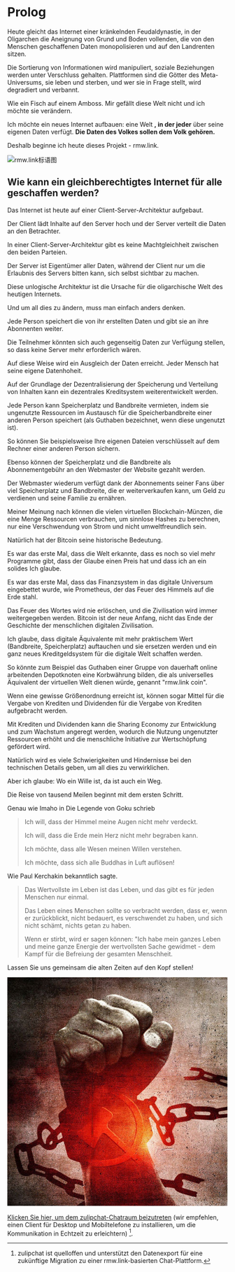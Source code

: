 # Prolog

Heute gleicht das Internet einer kränkelnden Feudaldynastie, in der Oligarchen die Aneignung von Grund und Boden vollenden, die von den Menschen geschaffenen Daten monopolisieren und auf den Landrenten sitzen.

Die Sortierung von Informationen wird manipuliert, soziale Beziehungen werden unter Verschluss gehalten. Plattformen sind die Götter des Meta-Universums, sie leben und sterben, und wer sie in Frage stellt, wird degradiert und verbannt.

Wie ein Fisch auf einem Amboss. Mir gefällt diese Welt nicht und ich möchte sie verändern.

Ich möchte ein neues Internet aufbauen: eine Welt **, in der jeder** über seine eigenen Daten verfügt. **Die Daten des Volkes sollen dem Volk gehören.**

Deshalb beginne ich heute dieses Projekt - rmw.link.

![rmw.link标语图](/slogan.svg)

## Wie kann ein gleichberechtigtes Internet für alle geschaffen werden?

Das Internet ist heute auf einer Client-Server-Architektur aufgebaut.

Der Client lädt Inhalte auf den Server hoch und der Server verteilt die Daten an den Betrachter.

In einer Client-Server-Architektur gibt es keine Machtgleichheit zwischen den beiden Parteien.

Der Server ist Eigentümer aller Daten, während der Client nur um die Erlaubnis des Servers bitten kann, sich selbst sichtbar zu machen.

Diese unlogische Architektur ist die Ursache für die oligarchische Welt des heutigen Internets.

Und um all dies zu ändern, muss man einfach anders denken.

Jede Person speichert die von ihr erstellten Daten und gibt sie an ihre Abonnenten weiter.

Die Teilnehmer könnten sich auch gegenseitig Daten zur Verfügung stellen, so dass keine Server mehr erforderlich wären.

Auf diese Weise wird ein Ausgleich der Daten erreicht. Jeder Mensch hat seine eigene Datenhoheit.

Auf der Grundlage der Dezentralisierung der Speicherung und Verteilung von Inhalten kann ein dezentrales Kreditsystem weiterentwickelt werden.

Jede Person kann Speicherplatz und Bandbreite vermieten, indem sie ungenutzte Ressourcen im Austausch für die Speicherbandbreite einer anderen Person speichert (als Guthaben bezeichnet, wenn diese ungenutzt ist).

So können Sie beispielsweise Ihre eigenen Dateien verschlüsselt auf dem Rechner einer anderen Person sichern.

Ebenso können der Speicherplatz und die Bandbreite als Abonnementgebühr an den Webmaster der Website gezahlt werden.

Der Webmaster wiederum verfügt dank der Abonnements seiner Fans über viel Speicherplatz und Bandbreite, die er weiterverkaufen kann, um Geld zu verdienen und seine Familie zu ernähren.

Meiner Meinung nach können die vielen virtuellen Blockchain-Münzen, die eine Menge Ressourcen verbrauchen, um sinnlose Hashes zu berechnen, nur eine Verschwendung von Strom und nicht umweltfreundlich sein.

Natürlich hat der Bitcoin seine historische Bedeutung.

Es war das erste Mal, dass die Welt erkannte, dass es noch so viel mehr Programme gibt, dass der Glaube einen Preis hat und dass ich an ein solides Ich glaube.

Es war das erste Mal, dass das Finanzsystem in das digitale Universum eingebettet wurde, wie Prometheus, der das Feuer des Himmels auf die Erde stahl.

Das Feuer des Wortes wird nie erlöschen, und die Zivilisation wird immer weitergegeben werden. Bitcoin ist der neue Anfang, nicht das Ende der Geschichte der menschlichen digitalen Zivilisation.

Ich glaube, dass digitale Äquivalente mit mehr praktischem Wert (Bandbreite, Speicherplatz) auftauchen und sie ersetzen werden und ein ganz neues Kreditgeldsystem für die digitale Welt schaffen werden.

So könnte zum Beispiel das Guthaben einer Gruppe von dauerhaft online arbeitenden Depotknoten eine Korbwährung bilden, die als universelles Äquivalent der virtuellen Welt dienen würde, genannt "rmw.link coin".

Wenn eine gewisse Größenordnung erreicht ist, können sogar Mittel für die Vergabe von Krediten und Dividenden für die Vergabe von Krediten aufgebracht werden.

Mit Krediten und Dividenden kann die Sharing Economy zur Entwicklung und zum Wachstum angeregt werden, wodurch die Nutzung ungenutzter Ressourcen erhöht und die menschliche Initiative zur Wertschöpfung gefördert wird.

Natürlich wird es viele Schwierigkeiten und Hindernisse bei den technischen Details geben, um all dies zu verwirklichen.

Aber ich glaube: Wo ein Wille ist, da ist auch ein Weg.

Die Reise von tausend Meilen beginnt mit dem ersten Schritt.

Genau wie Imaho in Die Legende von Goku schrieb

> Ich will, dass der Himmel meine Augen nicht mehr verdeckt.
> 
> Ich will, dass die Erde mein Herz nicht mehr begraben kann.
> 
> Ich möchte, dass alle Wesen meinen Willen verstehen.
> 
> Ich möchte, dass sich alle Buddhas in Luft auflösen!

Wie Paul Kerchakin bekanntlich sagte.

> Das Wertvollste im Leben ist das Leben, und das gibt es für jeden Menschen nur einmal.
> 
> Das Leben eines Menschen sollte so verbracht werden, dass er, wenn er zurückblickt, nicht bedauert, es verschwendet zu haben, und sich nicht schämt, nichts getan zu haben.
> 
> Wenn er stirbt, wird er sagen können: "Ich habe mein ganzes Leben und meine ganze Energie der wertvollsten Sache gewidmet - dem Kampf für die Befreiung der gesamten Menschheit.

Lassen Sie uns gemeinsam die alten Zeiten auf den Kopf stellen!

![](https://raw.githubusercontent.com/gcxfd/img/gh-pages/1.jpg)

[Klicken Sie hier, um dem zulipchat-Chatraum beizutreten](https://rmw.zulipchat.com) (wir empfehlen, einen Client für Desktop und Mobiltelefone zu installieren, um die Kommunikation in Echtzeit zu erleichtern) [^1].

[^1]: zulipchat ist quelloffen und unterstützt den Datenexport für eine zukünftige Migration zu einer rmw.link-basierten Chat-Plattform.